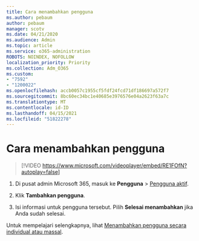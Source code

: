 ```yaml
---
title: Cara menambahkan pengguna
ms.author: pebaum
author: pebaum
manager: scotv
ms.date: 04/21/2020
ms.audience: Admin
ms.topic: article
ms.service: o365-administration
ROBOTS: NOINDEX, NOFOLLOW
localization_priority: Priority
ms.collection: Adm_O365
ms.custom:
- "7592"
- "1200022"
ms.openlocfilehash: accb0057c1955cf5fdf24fcd71df186697a572f7
ms.sourcegitcommit: 8bc60ec34bc1e40685e3976576e04a2623f63a7c
ms.translationtype: MT
ms.contentlocale: id-ID
ms.lasthandoff: 04/15/2021
ms.locfileid: "51822278"
---
```

# <a name="how-to-add-a-user"></a>Cara menambahkan pengguna

> [!VIDEO https://www.microsoft.com/videoplayer/embed/RE1FOfN?autoplay=false]

1. Di pusat admin Microsoft 365, masuk ke **Pengguna** > [Pengguna aktif](https://admin.microsoft.com/Adminportal/Home?source=applauncher#/users).

2. Klik **Tambahkan pengguna**.

3. Isi informasi untuk pengguna tersebut. Pilih **Selesai menambahkan** jika Anda sudah selesai.

Untuk mempelajari selengkapnya, lihat [ Menambahkan pengguna secara individual atau massal](https://docs.microsoft.com/microsoft-365/admin/add-users/add-users).